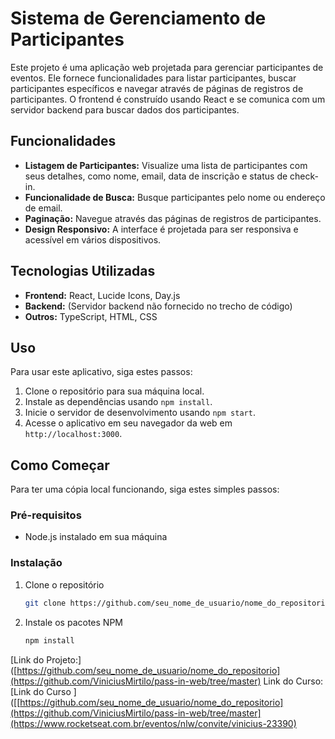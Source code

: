 # Sistema de Gerenciamento de Participantes

Este projeto é uma aplicação web projetada para gerenciar participantes de eventos. Ele fornece funcionalidades para listar participantes, buscar participantes específicos e navegar através de páginas de registros de participantes. O frontend é construído usando React e se comunica com um servidor backend para buscar dados dos participantes.

## Funcionalidades

- **Listagem de Participantes:** Visualize uma lista de participantes com seus detalhes, como nome, email, data de inscrição e status de check-in.
- **Funcionalidade de Busca:** Busque participantes pelo nome ou endereço de email.
- **Paginação:** Navegue através das páginas de registros de participantes.
- **Design Responsivo:** A interface é projetada para ser responsiva e acessível em vários dispositivos.

## Tecnologias Utilizadas

- **Frontend:** React, Lucide Icons, Day.js
- **Backend:** (Servidor backend não fornecido no trecho de código)
- **Outros:** TypeScript, HTML, CSS

## Uso

Para usar este aplicativo, siga estes passos:

1. Clone o repositório para sua máquina local.
2. Instale as dependências usando `npm install`.
3. Inicie o servidor de desenvolvimento usando `npm start`.
4. Acesse o aplicativo em seu navegador da web em `http://localhost:3000`.

## Como Começar

Para ter uma cópia local funcionando, siga estes simples passos:

### Pré-requisitos

- Node.js instalado em sua máquina

### Instalação

1. Clone o repositório
   ```sh
   git clone https://github.com/seu_nome_de_usuario/nome_do_repositorio.git
   ```
2. Instale os pacotes NPM
   ```sh
   npm install
   ```
   
[Link do Projeto:]([https://github.com/seu_nome_de_usuario/nome_do_repositorio](https://github.com/ViniciusMirtilo/pass-in-web/tree/master)
Link do Curso: [Link do Curso ]([[https://github.com/seu_nome_de_usuario/nome_do_repositorio](https://github.com/ViniciusMirtilo/pass-in-web/tree/master](https://www.rocketseat.com.br/eventos/nlw/convite/vinicius-23390)
